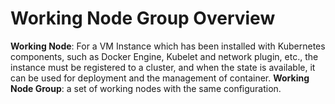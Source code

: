
# Working Node Group Overview

**Working Node**: For a VM Instance which has been installed with Kubernetes components, such as Docker Engine, Kubelet and network plugin, etc., the instance must be registered to a cluster, and when the state is available, it can be used for deployment and the management of container.
**Working Node Group**: a set of working nodes with the same configuration.